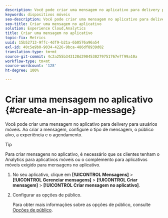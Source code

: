 ```yaml
---
description: Você pode criar uma mensagem no aplicativo para delivery para usuários móveis. Ao criar a mensagem, configure o tipo de mensagem, o público alvo, a experiência e o agendamento.
keywords: dispositivos móveis
seo-description: Você pode criar uma mensagem no aplicativo para delivery para usuários móveis. Ao criar a mensagem, configure o tipo de mensagem, o público alvo, a experiência e o agendamento.
seo-title: Criar uma mensagem no aplicativo
solution: Experience Cloud,Analytics
title: Criar uma mensagem no aplicativo
topic-fix: Metrics
uuid: 15b52713-9ffc-4df9-b21a-6b0576a96a54
exl-id: 40c5e9b0-9034-4226-9bca-486df8939d02
translation-type: tm+mt
source-git-commit: 4c2a255b343128d2904530279751767e7f99a10a
workflow-type: tm+mt
source-wordcount: '128'
ht-degree: 100%

---
```


# Criar uma mensagem no aplicativo {#create-an-in-app-message}

Você pode criar uma mensagem no aplicativo para delivery para usuários móveis. Ao criar a mensagem, configure o tipo de mensagem, o público alvo, a experiência e o agendamento.

>[!TIP]
>
>Para criar mensagens no aplicativo, é necessário que os clientes tenham o Analytics para aplicativos móveis ou o complemento para aplicativos móveis exigido para mensagens no aplicativo.

1. No seu aplicativo, clique em **[!UICONTROL Mensagens]** > **[!UICONTROL Gerenciar mensagens]** > **[!UICONTROL Criar mensagem]** > **[!UICONTROL Criar mensagem no aplicativo]**.
1. Configurar as opções de público.

   Para obter mais informações sobre as opções de público, consulte [Opções de público](/help/using/in-app-messaging/t-in-app-message/c-audience-in-app-message.md).
